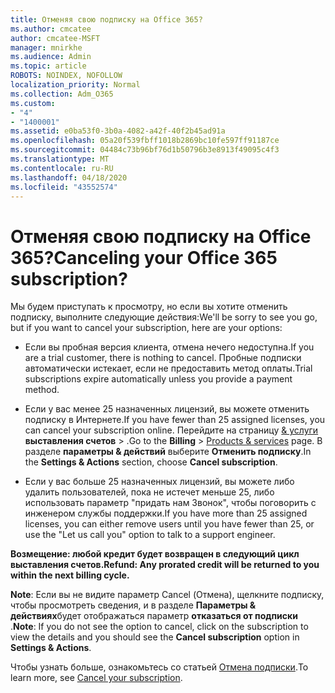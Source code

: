 ```yaml
---
title: Отменяя свою подписку на Office 365?
ms.author: cmcatee
author: cmcatee-MSFT
manager: mnirkhe
ms.audience: Admin
ms.topic: article
ROBOTS: NOINDEX, NOFOLLOW
localization_priority: Normal
ms.collection: Adm_O365
ms.custom:
- "4"
- "1400001"
ms.assetid: e0ba53f0-3b0a-4082-a42f-40f2b45ad91a
ms.openlocfilehash: 05a20f539fbff1018b2869bc10fe597ff91187ce
ms.sourcegitcommit: 04484c73b96bf76d1b50796b3e8913f49095c4f3
ms.translationtype: MT
ms.contentlocale: ru-RU
ms.lasthandoff: 04/18/2020
ms.locfileid: "43552574"
---
```

# <a name="canceling-your-office-365-subscription"></a><span data-ttu-id="4e3c2-102">Отменяя свою подписку на Office 365?</span><span class="sxs-lookup"><span data-stu-id="4e3c2-102">Canceling your Office 365 subscription?</span></span>

<span data-ttu-id="4e3c2-103">Мы будем приступать к просмотру, но если вы хотите отменить подписку, выполните следующие действия:</span><span class="sxs-lookup"><span data-stu-id="4e3c2-103">We'll be sorry to see you go, but if you want to cancel your subscription, here are your options:</span></span>
  
- <span data-ttu-id="4e3c2-104">Если вы пробная версия клиента, отмена нечего недоступна.</span><span class="sxs-lookup"><span data-stu-id="4e3c2-104">If you are a trial customer, there is nothing to cancel.</span></span> <span data-ttu-id="4e3c2-105">Пробные подписки автоматически истекает, если не предоставить метод оплаты.</span><span class="sxs-lookup"><span data-stu-id="4e3c2-105">Trial subscriptions expire automatically unless you provide a payment method.</span></span>

- <span data-ttu-id="4e3c2-106">Если у вас менее 25 назначенных лицензий, вы можете отменить подписку в Интернете.</span><span class="sxs-lookup"><span data-stu-id="4e3c2-106">If you have fewer than 25 assigned licenses, you can cancel your subscription online.</span></span> <span data-ttu-id="4e3c2-107">Перейдите на страницу [& услуги](https://go.microsoft.com/fwlink/p/?linkid=842054) **выставления счетов** \> .</span><span class="sxs-lookup"><span data-stu-id="4e3c2-107">Go to the **Billing** \> [Products & services](https://go.microsoft.com/fwlink/p/?linkid=842054) page.</span></span> <span data-ttu-id="4e3c2-108">В разделе **параметры & действий** выберите **Отменить подписку**.</span><span class="sxs-lookup"><span data-stu-id="4e3c2-108">In the **Settings & Actions** section, choose **Cancel subscription**.</span></span>

- <span data-ttu-id="4e3c2-109">Если у вас больше 25 назначенных лицензий, вы можете либо удалить пользователей, пока не истечет меньше 25, либо использовать параметр "придать нам Звонок", чтобы поговорить с инженером службы поддержки.</span><span class="sxs-lookup"><span data-stu-id="4e3c2-109">If you have more than 25 assigned licenses, you can either remove users until you have fewer than 25, or use the "Let us call you" option to talk to a support engineer.</span></span>
  
<span data-ttu-id="4e3c2-110">**Возмещение: любой кредит будет возвращен в следующий цикл выставления счетов.**</span><span class="sxs-lookup"><span data-stu-id="4e3c2-110">**Refund: Any prorated credit will be returned to you within the next billing cycle.**</span></span> 

<span data-ttu-id="4e3c2-111">**Note**: Если вы не видите параметр Cancel (Отмена), щелкните подписку, чтобы просмотреть сведения, и в разделе **Параметры & действиях**будет отображаться параметр **отказаться от подписки** .</span><span class="sxs-lookup"><span data-stu-id="4e3c2-111">**Note**: If you do not see the option to cancel, click on the subscription to view the details and you should see the **Cancel subscription** option in **Settings & Actions**.</span></span> 

<span data-ttu-id="4e3c2-112">Чтобы узнать больше, ознакомьтесь со статьей [Отмена подписки](https://docs.microsoft.com/office365/admin/subscriptions-and-billing/cancel-your-subscription).</span><span class="sxs-lookup"><span data-stu-id="4e3c2-112">To learn more, see [Cancel your subscription](https://docs.microsoft.com/office365/admin/subscriptions-and-billing/cancel-your-subscription).</span></span>